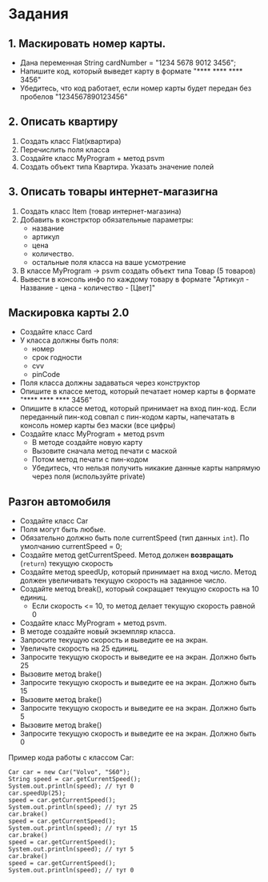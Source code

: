 # Задания
## 1. Маскировать номер карты.
- Дана переменная String cardNumber = "1234 5678 9012 3456";
- Напишите код, который выведет карту в формате "**** **** **** 3456"
- Убедитесь, что код работает, если номер карты будет передан без пробелов "1234567890123456" 

## 2. Описать квартиру
1. Создать класс Flat(квартира)
2. Перечислить поля класса
3. Создайте класс MyProgram + метод psvm
4. Создать объект типа Квартира. Указать значение полей

## 3. Описать товары интернет-магазигна
1. Создать класс Item (товар интернет-магазина)
2. Добавить в констрктор обязательные параметры:
   - название
   - артикул
   - цена
   - количество. 
   - остальные поля класса на ваше усмотрение
3. В классе MyProgram -> psvm создать объект типа Товар (5 товаров)
4. Вывести в консоль инфо по каждому товару в формате "Артикул - Название - цена - количество - [Цвет]"

## Маскировка карты 2.0
- Создайте класс Card
- У класса должны быть поля:
  - номер
  - срок годности 
  - cvv
  - pinCode
- Поля класса должны задаваться через конструктор
- Опишите в классе метод, который печатает номер карты в формате "**** **** **** 3456"
- Опишите в классе метод, который принимает на вход пин-код. Если переданный пин-код совпал с пин-кодом карты, напечатать в консоль номер карты без маски (все цифры) 
- Создайте класс MyProgram + метод psvm
  - В методе создайте новую карту
  - Вызовите сначала метод печати с маской
  - Потом метод печати с пин-кодом 
  - Убедитесь, что нельзя получить никакие данные карты напрямую через поля (используйте private)

## Разгон автомобиля
- Создайте класс Car
- Поля могут быть любые. 
- Обязательно должно быть поле currentSpeed (тип данных `int`). По умолчанию currentSpeed = 0;
- Создайте метод getCurrentSpeed. Метод должен **возвращать** (`return`) текущую скорость
- Создайте метод speedUp, который принимает на вход число. Метод должен увеличивать текущую скорость на заданное число.
- Создайте метод break(), который сокращает текущую скорость на 10 единиц. 
  - Если скорость <= 10, то метод делает текущую скорость равной 0
- Создайте класс MyProgram + метод psvm. 
- В методе создайте новый экземпляр класса.
- Запросите текущую скорость и выведите ее на экран.
- Увеличьте скорость на 25 единиц.
- Запросите текущую скорость и выведите ее на экран. Должно быть 25
- Вызовите метод brake()
- Запросите текущую скорость и выведите ее на экран. Должно быть 15
- Вызовите метод brake()
- Запросите текущую скорость и выведите ее на экран. Должно быть 5
- Вызовите метод brake()
- Запросите текущую скорость и выведите ее на экран. Должно быть 0

Пример кода работы с классом Car:
````
Car car = new Car("Volvo", "S60");
String speed = car.getCurrentSpeed();
System.out.println(speed); // тут 0
car.speedUp(25);
speed = car.getCurrentSpeed(); 
System.out.println(speed); // тут 25
car.brake()
speed = car.getCurrentSpeed(); 
System.out.println(speed); // тут 15
car.brake()
speed = car.getCurrentSpeed(); 
System.out.println(speed); // тут 5
car.brake()
speed = car.getCurrentSpeed(); 
System.out.println(speed); // тут 0
````
